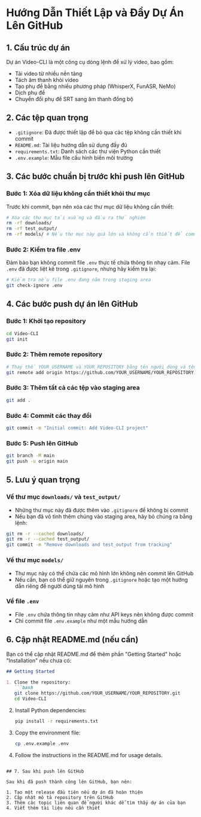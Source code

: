# Hướng Dẫn Thiết Lập và Đẩy Dự Án Lên GitHub

## 1. Cấu trúc dự án

Dự án Video-CLI là một công cụ dòng lệnh để xử lý video, bao gồm:
- Tải video từ nhiều nền tảng
- Tách âm thanh khỏi video
- Tạo phụ đề bằng nhiều phương pháp (WhisperX, FunASR, NeMo)
- Dịch phụ đề
- Chuyển đổi phụ đề SRT sang âm thanh đồng bộ

## 2. Các tệp quan trọng

- `.gitignore`: Đã được thiết lập để bỏ qua các tệp không cần thiết khi commit
- `README.md`: Tài liệu hướng dẫn sử dụng đầy đủ
- `requirements.txt`: Danh sách các thư viện Python cần thiết
- `.env.example`: Mẫu file cấu hình biến môi trường

## 3. Các bước chuẩn bị trước khi push lên GitHub

### Bước 1: Xóa dữ liệu không cần thiết khỏi thư mục
Trước khi commit, bạn nên xóa các thư mục dữ liệu không cần thiết:

```bash
# Xóa các thư mục tải xuống và đầu ra thử nghiệm
rm -rf downloads/
rm -rf test_output/
rm -rf models/ # Nếu thư mục này quá lớn và không cần thiết để commit
```

### Bước 2: Kiểm tra file .env
Đảm bảo bạn không commit file `.env` thực tế chứa thông tin nhạy cảm. File `.env` đã được liệt kê trong `.gitignore`, nhưng hãy kiểm tra lại:

```bash
# Kiểm tra nếu file .env đang nằm trong staging area
git check-ignore .env
```

## 4. Các bước push dự án lên GitHub

### Bước 1: Khởi tạo repository
```bash
cd Video-CLI
git init
```

### Bước 2: Thêm remote repository
```bash
# Thay thế YOUR_USERNAME và YOUR_REPOSITORY bằng tên người dùng và tên repository của bạn
git remote add origin https://github.com/YOUR_USERNAME/YOUR_REPOSITORY.git
```

### Bước 3: Thêm tất cả các tệp vào staging area
```bash
git add .
```

### Bước 4: Commit các thay đổi
```bash
git commit -m "Initial commit: Add Video-CLI project"
```

### Bước 5: Push lên GitHub
```bash
git branch -M main
git push -u origin main
```

## 5. Lưu ý quan trọng

### Về thư mục `downloads/` và `test_output/`
- Những thư mục này đã được thêm vào `.gitignore` để không bị commit
- Nếu bạn đã vô tình thêm chúng vào staging area, hãy bỏ chúng ra bằng lệnh:
```bash
git rm -r --cached downloads/
git rm -r --cached test_output/
git commit -m "Remove downloads and test_output from tracking"
```

### Về thư mục `models/`
- Thư mục này có thể chứa các mô hình lớn không nên commit lên GitHub
- Nếu cần, bạn có thể giữ nguyên trong `.gitignore` hoặc tạo một hướng dẫn riêng để người dùng tải mô hình

### Về file `.env`
- File `.env` chứa thông tin nhạy cảm như API keys nên không được commit
- Chỉ commit file `.env.example` như một mẫu hướng dẫn

## 6. Cập nhật README.md (nếu cần)

Bạn có thể cập nhật README.md để thêm phần "Getting Started" hoặc "Installation" nếu chưa có:

```markdown
## Getting Started

1. Clone the repository:
   ```bash
   git clone https://github.com/YOUR_USERNAME/YOUR_REPOSITORY.git
   cd Video-CLI
   ```

2. Install Python dependencies:
   ```bash
   pip install -r requirements.txt
   ```

3. Copy the environment file:
   ```bash
   cp .env.example .env
   ```

4. Follow the instructions in the README.md for usage details.
```

## 7. Sau khi push lên GitHub

Sau khi đã push thành công lên GitHub, bạn nên:

1. Tạo một release đầu tiên nếu dự án đã hoàn thiện
2. Cập nhật mô tả repository trên GitHub
3. Thêm các topic liên quan để người khác dễ tìm thấy dự án của bạn
4. Viết thêm tài liệu nếu cần thiết
